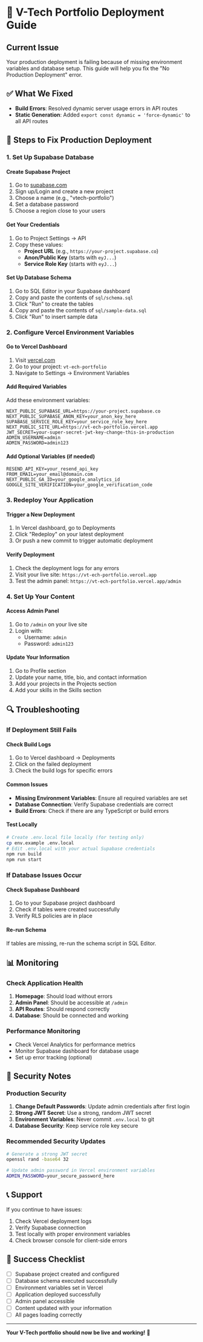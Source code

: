 # 🚀 V-Tech Portfolio Deployment Guide

## Current Issue
Your production deployment is failing because of missing environment variables and database setup. This guide will help you fix the "No Production Deployment" error.

## ✅ What We Fixed
- **Build Errors**: Resolved dynamic server usage errors in API routes
- **Static Generation**: Added `export const dynamic = 'force-dynamic'` to all API routes

## 🔧 Steps to Fix Production Deployment

### 1. Set Up Supabase Database

#### Create Supabase Project
1. Go to [supabase.com](https://supabase.com)
2. Sign up/Login and create a new project
3. Choose a name (e.g., "vtech-portfolio")
4. Set a database password
5. Choose a region close to your users

#### Get Your Credentials
1. Go to Project Settings → API
2. Copy these values:
   - **Project URL** (e.g., `https://your-project.supabase.co`)
   - **Anon/Public Key** (starts with `eyJ...`)
   - **Service Role Key** (starts with `eyJ...`)

#### Set Up Database Schema
1. Go to SQL Editor in your Supabase dashboard
2. Copy and paste the contents of `sql/schema.sql`
3. Click "Run" to create the tables
4. Copy and paste the contents of `sql/sample-data.sql`
5. Click "Run" to insert sample data

### 2. Configure Vercel Environment Variables

#### Go to Vercel Dashboard
1. Visit [vercel.com](https://vercel.com)
2. Go to your project: `vt-ech-portfolio`
3. Navigate to Settings → Environment Variables

#### Add Required Variables
Add these environment variables:

```
NEXT_PUBLIC_SUPABASE_URL=https://your-project.supabase.co
NEXT_PUBLIC_SUPABASE_ANON_KEY=your_anon_key_here
SUPABASE_SERVICE_ROLE_KEY=your_service_role_key_here
NEXT_PUBLIC_SITE_URL=https://vt-ech-portfolio.vercel.app
JWT_SECRET=your-super-secret-jwt-key-change-this-in-production
ADMIN_USERNAME=admin
ADMIN_PASSWORD=admin123
```

#### Add Optional Variables (if needed)
```
RESEND_API_KEY=your_resend_api_key
FROM_EMAIL=your_email@domain.com
NEXT_PUBLIC_GA_ID=your_google_analytics_id
GOOGLE_SITE_VERIFICATION=your_google_verification_code
```

### 3. Redeploy Your Application

#### Trigger a New Deployment
1. In Vercel dashboard, go to Deployments
2. Click "Redeploy" on your latest deployment
3. Or push a new commit to trigger automatic deployment

#### Verify Deployment
1. Check the deployment logs for any errors
2. Visit your live site: `https://vt-ech-portfolio.vercel.app`
3. Test the admin panel: `https://vt-ech-portfolio.vercel.app/admin`

### 4. Set Up Your Content

#### Access Admin Panel
1. Go to `/admin` on your live site
2. Login with:
   - Username: `admin`
   - Password: `admin123`

#### Update Your Information
1. Go to Profile section
2. Update your name, title, bio, and contact information
3. Add your projects in the Projects section
4. Add your skills in the Skills section

## 🔍 Troubleshooting

### If Deployment Still Fails

#### Check Build Logs
1. Go to Vercel dashboard → Deployments
2. Click on the failed deployment
3. Check the build logs for specific errors

#### Common Issues
- **Missing Environment Variables**: Ensure all required variables are set
- **Database Connection**: Verify Supabase credentials are correct
- **Build Errors**: Check if there are any TypeScript or build errors

#### Test Locally
```bash
# Create .env.local file locally (for testing only)
cp env.example .env.local
# Edit .env.local with your actual Supabase credentials
npm run build
npm run start
```

### If Database Issues Occur

#### Check Supabase Dashboard
1. Go to your Supabase project dashboard
2. Check if tables were created successfully
3. Verify RLS policies are in place

#### Re-run Schema
If tables are missing, re-run the schema script in SQL Editor.

## 📊 Monitoring

### Check Application Health
1. **Homepage**: Should load without errors
2. **Admin Panel**: Should be accessible at `/admin`
3. **API Routes**: Should respond correctly
4. **Database**: Should be connected and working

### Performance Monitoring
- Check Vercel Analytics for performance metrics
- Monitor Supabase dashboard for database usage
- Set up error tracking (optional)

## 🔐 Security Notes

### Production Security
1. **Change Default Passwords**: Update admin credentials after first login
2. **Strong JWT Secret**: Use a strong, random JWT secret
3. **Environment Variables**: Never commit `.env.local` to git
4. **Database Security**: Keep service role key secure

### Recommended Security Updates
```bash
# Generate a strong JWT secret
openssl rand -base64 32

# Update admin password in Vercel environment variables
ADMIN_PASSWORD=your_secure_password_here
```

## 📞 Support

If you continue to have issues:
1. Check Vercel deployment logs
2. Verify Supabase connection
3. Test locally with proper environment variables
4. Check browser console for client-side errors

## 🎉 Success Checklist

- [ ] Supabase project created and configured
- [ ] Database schema executed successfully
- [ ] Environment variables set in Vercel
- [ ] Application deployed successfully
- [ ] Admin panel accessible
- [ ] Content updated with your information
- [ ] All pages loading correctly

---

**Your V-Tech portfolio should now be live and working!** 🚀

